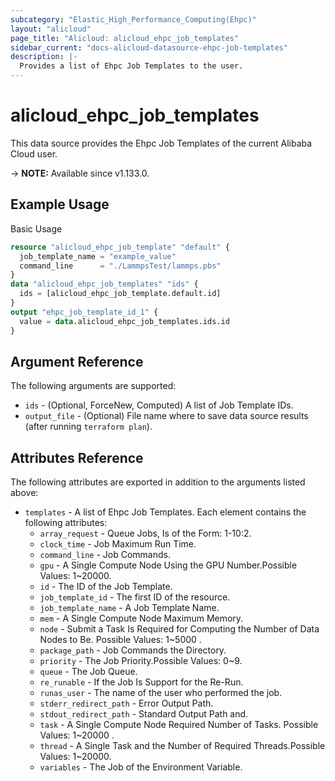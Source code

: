 ```yaml
---
subcategory: "Elastic_High_Performance_Computing(Ehpc)"
layout: "alicloud"
page_title: "Alicloud: alicloud_ehpc_job_templates"
sidebar_current: "docs-alicloud-datasource-ehpc-job-templates"
description: |-
  Provides a list of Ehpc Job Templates to the user.
---
```


# alicloud_ehpc_job_templates

This data source provides the Ehpc Job Templates of the current Alibaba Cloud user.

-> **NOTE:** Available since v1.133.0.

## Example Usage

Basic Usage

```terraform
resource "alicloud_ehpc_job_template" "default" {
  job_template_name = "example_value"
  command_line      = "./LammpsTest/lammps.pbs"
}
data "alicloud_ehpc_job_templates" "ids" {
  ids = [alicloud_ehpc_job_template.default.id]
}
output "ehpc_job_template_id_1" {
  value = data.alicloud_ehpc_job_templates.ids.id
}


```

## Argument Reference

The following arguments are supported:

* `ids` - (Optional, ForceNew, Computed)  A list of Job Template IDs.
* `output_file` - (Optional) File name where to save data source results (after running `terraform plan`).

## Attributes Reference

The following attributes are exported in addition to the arguments listed above:

* `templates` - A list of Ehpc Job Templates. Each element contains the following attributes:
	* `array_request` - Queue Jobs, Is of the Form: 1-10:2.
	* `clock_time` - Job Maximum Run Time.
	* `command_line` - Job Commands.
	* `gpu` - A Single Compute Node Using the GPU Number.Possible Values: 1~20000.
	* `id` - The ID of the Job Template.
	* `job_template_id` - The first ID of the resource.
	* `job_template_name` - A Job Template Name.
	* `mem` - A Single Compute Node Maximum Memory.
	* `node` - Submit a Task Is Required for Computing the Number of Data Nodes to Be. Possible Values: 1~5000 .
	* `package_path` - Job Commands the Directory.
	* `priority` - The Job Priority.Possible Values: 0~9.
	* `queue` - The Job Queue.
	* `re_runable` - If the Job Is Support for the Re-Run.
	* `runas_user` - The name of the user who performed the job.
	* `stderr_redirect_path` - Error Output Path.
	* `stdout_redirect_path` - Standard Output Path and.
	* `task` - A Single Compute Node Required Number of Tasks. Possible Values: 1~20000 .
	* `thread` - A Single Task and the Number of Required Threads.Possible Values: 1~20000.
	* `variables` - The Job of the Environment Variable.
